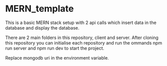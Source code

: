 # MERN_template

This is a basic MERN stack setup with 2 api calls which insert data in the database and display the database.

There are 2 main folders in this repository, client and server.
After cloning this repository you can initialise each repository and run the ommands 
npm run server and
npm run dev
to start the project.

Replace mongodb uri in the environment variable.
